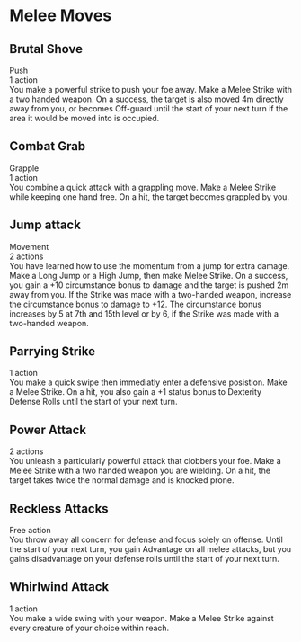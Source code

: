 # Melee Moves

## Brutal Shove
Push\
1 action\
You make a powerful strike to push your foe away. Make a Melee Strike with a two handed weapon. On a success, the target is also moved 4m directly away from you, or becomes Off-guard until the start of your next turn if the area it would be moved into is occupied.

## Combat Grab
Grapple\
1 action\
You combine a quick attack with a grappling move. Make a Melee Strike while keeping one hand free. On a hit, the target becomes grappled by you. 

## Jump attack
Movement\
2 actions\
You have learned how to use the momentum from a jump for extra damage. Make a Long Jump or a High Jump, then make Melee Strike. On a success, you gain a +10 circumstance bonus to damage and the target is pushed 2m away from you. If the Strike was made with a two-handed weapon, increase the circumstance bonus to damage to +12. The circumstance bonus increases by 5 at 7th and 15th level or by 6, if the Strike was made with a two-handed weapon. 

## Parrying Strike
1 action\
You make a quick swipe then immediatly enter a defensive posistion. Make a Melee Strike. On a hit, you also gain a +1 status bonus to Dexterity Defense Rolls until the start of your next turn. 

## Power Attack
2 actions\
You unleash a particularly powerful attack that clobbers your foe. Make a Melee Strike with a two handed weapon you are wielding. On a hit, the target takes twice the normal damage and is knocked prone.

## Reckless Attacks
Free action\
You throw away all concern for defense and focus solely on offense. Until the start of your next turn, you gain Advantage on all melee attacks, but you gains disadvantage on your defense rolls until the start of your next turn. 

## Whirlwind Attack
1 action\
You make a wide swing with your weapon. Make a Melee Strike against every creature of your choice within reach.